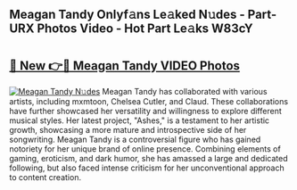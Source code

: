 ## Meagan Tandy Onlyf𝚊ns Le𝚊ked N𝚞des - Part-URX Photos Video - Hot Part Le𝚊ks W83cY

# <h2><a href="http://ab75883.deff.icu/?id=Meagan+Tandy">🔗 New 👉🔴 Meagan Tandy VIDEO Photos</a></h2>

[![Meagan Tandy N𝚞des](https://i.imgur.com/rIISA9y.gif)](http://ab75883.deff.icu/?id=Meagan+Tandy)
Meagan Tandy has collaborated with various artists, including mxmtoon, Chelsea Cutler, and Claud. These collaborations have further showcased her versatility and willingness to explore different musical styles. Her latest project, "Ashes," is a testament to her artistic growth, showcasing a more mature and introspective side of her songwriting. Meagan Tandy is a controversial figure who has gained notoriety for her unique brand of online presence. Combining elements of gaming, eroticism, and dark humor, she has amassed a large and dedicated following, but also faced intense criticism for her unconventional approach to content creation.
